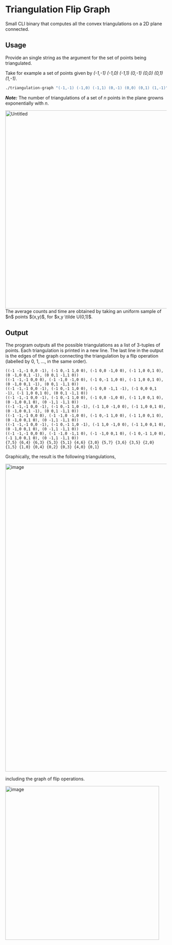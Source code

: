 # Triangulation Flip Graph

Small CLI binary that computes all the convex triangulations on a 2D plane connected.

## Usage

Provide an single string as the argument for the set of points being triangulated.

Take for example a set of points given by _(-1,-1) (-1,0) (-1,1) (0,-1) (0,0) (0,1) (1,-1)_.

```bash
./triangulation-graph "(-1,-1) (-1,0) (-1,1) (0,-1) (0,0) (0,1) (1,-1)"
```

***Note:*** The number of triangulations of a set of $n$ points in the plane growns exponentially with $n$.

<img width="618" alt="Untitled" src="https://user-images.githubusercontent.com/13206784/222421996-70b2c408-6252-4147-bb75-7a4c2e7f56d6.png">
The average counts and time are obtained by taking an uniform sample of $n$ points $(x,y)$, for $x,y \tilde U(0,1)$.


## Output

The program outputs all the possible triangulations as a list of 3-tuples of points.
Each triangulation is printed in a new line.
The last line in the output is the edges of the graph connecting the triangulation by a flip operation (labelled by 0,
1, ..., in the same order).

```
((-1 -1,-1 0,0 -1), (-1 0,-1 1,0 0), (-1 0,0 -1,0 0), (-1 1,0 0,1 0), (0 -1,0 0,1 -1), (0 0,1 -1,1 0))
((-1 -1,-1 0,0 0), (-1 -1,0 -1,0 0), (-1 0,-1 1,0 0), (-1 1,0 0,1 0), (0 -1,0 0,1 -1), (0 0,1 -1,1 0))
((-1 -1,-1 0,0 -1), (-1 0,-1 1,0 0), (-1 0,0 -1,1 -1), (-1 0,0 0,1 -1), (-1 1,0 0,1 0), (0 0,1 -1,1 0))
((-1 -1,-1 0,0 -1), (-1 0,-1 1,0 0), (-1 0,0 -1,0 0), (-1 1,0 0,1 0), (0 -1,0 0,1 0), (0 -1,1 -1,1 0))
((-1 -1,-1 0,0 -1), (-1 0,-1 1,0 -1), (-1 1,0 -1,0 0), (-1 1,0 0,1 0), (0 -1,0 0,1 -1), (0 0,1 -1,1 0))
((-1 -1,-1 0,0 0), (-1 -1,0 -1,0 0), (-1 0,-1 1,0 0), (-1 1,0 0,1 0), (0 -1,0 0,1 0), (0 -1,1 -1,1 0))
((-1 -1,-1 0,0 -1), (-1 0,-1 1,0 -1), (-1 1,0 -1,0 0), (-1 1,0 0,1 0), (0 -1,0 0,1 0), (0 -1,1 -1,1 0))
((-1 -1,-1 0,0 0), (-1 -1,0 -1,1 0), (-1 -1,0 0,1 0), (-1 0,-1 1,0 0), (-1 1,0 0,1 0), (0 -1,1 -1,1 0))
{7,5} {6,4} {6,3} {5,3} {5,1} {4,6} {3,0} {5,7} {3,6} {3,5} {2,0} {1,5} {1,0} {0,4} {0,2} {0,3} {4,0} {0,1}
```

Graphically, the result is the following triangulations,

<img width="960" alt="image" src="https://user-images.githubusercontent.com/13206784/221058089-98475a90-fab0-446f-ab20-6a7805ea728d.png">

including the graph of flip operations.

<img width="480" alt="image" src="https://user-images.githubusercontent.com/13206784/221057170-d016f272-b2c8-4eb4-a41b-b15f09094dbb.png">
